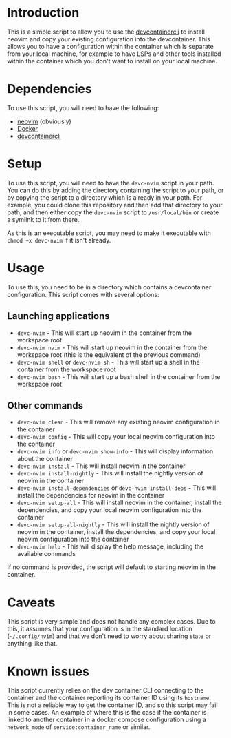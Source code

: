 # Introduction

This is a simple script to allow you to use the [devcontainercli](https://github.com/devcontainers/cli) to install neovim and copy your existing configuration into the devcontainer. This allows you to have a configuration within the container which is separate from your local machine, for example to have LSPs and other tools installed within the container which you don't want to install on your local machine.

# Dependencies

To use this script, you will need to have the following:

- [neovim](https://neovim.io/) (obviously)
- [Docker](https://www.docker.com/)
- [devcontainercli](https://github.com/devcontainers/cli)

# Setup

To use this script, you will need to have the `devc-nvim` script in your path. You can do this by adding the directory containing the script to your path, or by copying the script to a directory which is already in your path. For example, you could clone this repository and then add that directory to your path, and then either copy the `devc-nvim` script to `/usr/local/bin` or create a symlink to it from there.

As this is an executable script, you may need to make it executable with `chmod +x devc-nvim` if it isn't already.

# Usage

To use this, you need to be in a directory which contains a devcontainer configuration. This script comes with several options:

## Launching applications

- `devc-nvim` - This will start up neovim in the container from the workspace root
- `devc-nvim nvim` - This will start up neovim in the container from the workspace root (this is the equivalent of the previous command)
- `devc-nvim shell` or `devc-nvim sh` - This will start up a shell in the container from the workspace root
- `devc-nvim bash` - This will start up a bash shell in the container from the workspace root

## Other commands

- `devc-nvim clean` - This will remove any existing neovim configuration in the container
- `devc-nvim config` - This will copy your local neovim configuration into the container
- `devc-nvim info` or `devc-nvim show-info` - This will display information about the container
- `devc-nvim install` - This will install neovim in the container
- `devc-nvim install-nightly` - This will install the nightly version of neovim in the container
- `devc-nvim install-dependencies` or `devc-nvim install-deps` - This will install the dependencies for neovim in the container
- `devc-nvim setup-all` - This will install neovim in the container, install the dependencies, and copy your local neovim configuration into the container
- `devc-nvim setup-all-nightly` - This will install the nightly version of neovim in the container, install the dependencies, and copy your local neovim configuration into the container
- `devc-nvim help` - This will display the help message, including the available commands

If no command is provided, the script will default to starting neovim in the container.

# Caveats

This script is very simple and does not handle any complex cases. Due to this, it assumes that your configuration is in the standard location (`~/.config/nvim`) and that we don't need to worry about sharing state or anything like that.

# Known issues

This script currently relies on the dev container CLI connecting to the container and the container reporting its container ID using its `hostname`. This is not a reliable way to get the container ID, and so this script may fail in some cases. An example of where this is the case if the container is linked to another container in a docker compose configuration using a `network_mode` of `service:container_name` or similar.

